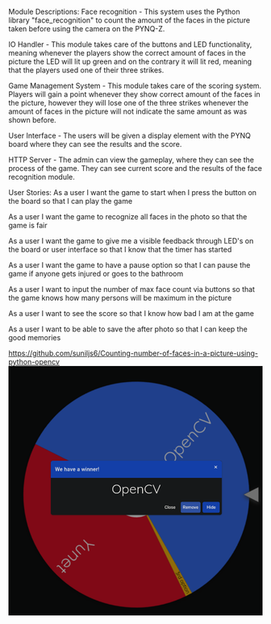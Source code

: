 Module Descriptions:
Face recognition - This system uses the Python library "face_recognition" to count the amount of the faces in the picture taken before using the camera on the PYNQ-Z.

IO Handler - This module takes care of the buttons and LED functionality, meaning whenever the players show the correct amount of faces in the picture the LED will lit up green and on the contrary it will lit red, meaning that the players used one of their three strikes. 

Game Management System - This module takes care of the scoring system. Players will gain a point whenever they show correct amount of the faces in the picture, however they will lose one of the three strikes whenever the amount of faces in the picture will not indicate the same amount as was shown before. 

User Interface - The users will be given a display element with the PYNQ board where they can see the results and the score.

HTTP Server - The admin can view the gameplay, where they can see the process of the game. They can see current score and the results of the face recognition module. 

User Stories:
As a user I want the game to start when I press the button on the board 
so that I can play the game

As a user I want the game to recognize all faces in the photo 
so that the game is fair

As a user I want the game to give me a visible feedback through LED's on the board or user interface 
so that I know that the timer has started 

As a user I want the game to have a pause option 
so that I can pause the game if anyone gets injured or goes to the bathroom

As a user I want to input the number of max face count via buttons 
so that the game knows how many persons will be maximum in the picture

As a user I want to see the score 
so that I know how bad I am at the game

As a user I want to be able to save the after photo 
so that I can keep the good memories 


https://github.com/suniljs6/Counting-number-of-faces-in-a-picture-using-python-opencv
![Reason why we chose OpenCV](opencv.png "Reason why we chose OpenCV")
